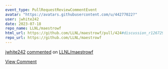 ```yaml
---
event_type: PullRequestReviewCommentEvent
avatar: "https://avatars.githubusercontent.com/u/44277022?"
user: jwhite242
date: 2023-07-18
repo_name: LLNL/maestrowf
html_url: https://github.com/LLNL/maestrowf/pull/424#discussion_r1267291495
repo_url: https://github.com/LLNL/maestrowf
---
```


<a href='https://github.com/jwhite242' target='_blank'>jwhite242</a> <a href='https://github.com/LLNL/maestrowf/pull/424#discussion_r1267291495' target='_blank'>commented</a> on <a href='https://github.com/LLNL/maestrowf' target='_blank'>LLNL/maestrowf</a>

<a href='https://github.com/LLNL/maestrowf/pull/424#discussion_r1267291495' target='_blank'>View Comment</a>